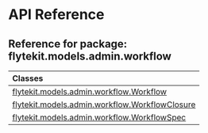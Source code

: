 # API Reference

## Reference for package: flytekit.models.admin.workflow

| Classes  |
| :------------- |
| [flytekit.models.admin.workflow.Workflow](flytekit_models_admin_workflow_workflow) |
| [flytekit.models.admin.workflow.WorkflowClosure](flytekit_models_admin_workflow_workflowclosure) |
| [flytekit.models.admin.workflow.WorkflowSpec](flytekit_models_admin_workflow_workflowspec) |
